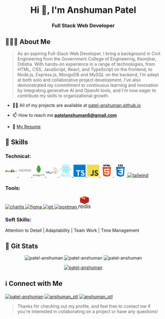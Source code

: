 <h1 align="center">Hi 👋, I'm Anshuman Patel</h1>
<h3 align="center">Full Stack Web Developer</h3>


## 👨🏻‍💼 About Me
> As an aspiring Full-Stack Web Developer, I bring a background in Civil Engineering from the Government College of Engineering, Keonjhar, Odisha. With hands-on experience in a range of technologies, from HTML, CSS, JavaScript, React, and TypeScript on the frontend, to Node.js, Express.js, MongoDB and MySQL on the backend, I'm adept at both solo and collaborative project development. I've also demonstrated my commitment to continuous learning and innovation by integrating generative AI and OpenAI tools, and I'm now eager to contribute my skills to organizational growth.

- 👨‍💻 All of my projects are available at [patel-anshuman.github.io](patel-anshuman.github.io)

- 📫 How to reach me **patelanshuman6@gmail.com**

- 📄 [My Resume](https://drive.google.com/file/d/1klkZIhWPlNhSPiF2gR4YOyKMtD48l8uq/view?usp=sharing)

  
## 🧠 Skills  
### Technical:  
<p align="left"> 
  <a href="https://nodejs.org" target="_blank" rel="noreferrer"> <img src="https://raw.githubusercontent.com/devicons/devicon/master/icons/nodejs/nodejs-original-wordmark.svg" alt="nodejs" width="40" height="40"/> </a> 
  <a href="https://expressjs.com" target="_blank" rel="noreferrer"> <img src="https://raw.githubusercontent.com/devicons/devicon/master/icons/express/express-original-wordmark.svg" alt="express" width="40" height="40"/> </a> 
  <a href="https://www.mongodb.com/" target="_blank" rel="noreferrer"> <img src="https://raw.githubusercontent.com/devicons/devicon/master/icons/mongodb/mongodb-original-wordmark.svg" alt="mongodb" width="40" height="40"/> </a>  
  <a href="https://www.mysql.com/" target="_blank" rel="noreferrer"> <img src="https://raw.githubusercontent.com/devicons/devicon/master/icons/mysql/mysql-original-wordmark.svg" alt="mysql" width="40" height="40"/> </a> 
  <a href="https://reactjs.org/" target="_blank" rel="noreferrer"> <img src="https://raw.githubusercontent.com/devicons/devicon/master/icons/react/react-original-wordmark.svg" alt="react" width="40" height="40"/> </a>
  <a href="https://www.typescriptlang.org/" target="_blank" rel="noreferrer"> <img src="https://raw.githubusercontent.com/devicons/devicon/master/icons/typescript/typescript-original.svg" alt="typescript" width="40" height="40"/> </a> 
  <a href="https://developer.mozilla.org/en-US/docs/Web/JavaScript" target="_blank" rel="noreferrer"> <img src="https://raw.githubusercontent.com/devicons/devicon/master/icons/javascript/javascript-original.svg" alt="javascript" width="40" height="40"/> </a> 
  <a href="https://www.w3.org/html/" target="_blank" rel="noreferrer"> <img src="https://raw.githubusercontent.com/devicons/devicon/master/icons/html5/html5-original-wordmark.svg" alt="html5" width="40" height="40"/> </a> 
  <a href="https://www.w3schools.com/css/" target="_blank" rel="noreferrer"> <img src="https://raw.githubusercontent.com/devicons/devicon/master/icons/css3/css3-original-wordmark.svg" alt="css3" width="40" height="40"/> </a>  
  <a href="https://tailwindcss.com/" target="_blank" rel="noreferrer"> <img src="https://www.vectorlogo.zone/logos/tailwindcss/tailwindcss-icon.svg" alt="tailwind" width="40" height="40"/> </a>
</p>

### Tools:
<p align="left"> 
   <a href="https://www.chartjs.org" target="_blank" rel="noreferrer"> <img src="https://www.chartjs.org/media/logo-title.svg" alt="chartjs" width="40" height="40"/> </a>   
  <a href="https://www.figma.com/" target="_blank" rel="noreferrer"> <img src="https://www.vectorlogo.zone/logos/figma/figma-icon.svg" alt="figma" width="40" height="40"/> </a> 
  <a href="https://git-scm.com/" target="_blank" rel="noreferrer"> <img src="https://www.vectorlogo.zone/logos/git-scm/git-scm-icon.svg" alt="git" width="40" height="40"/> </a>    
  <a href="https://postman.com" target="_blank" rel="noreferrer"> <img src="https://www.vectorlogo.zone/logos/getpostman/getpostman-icon.svg" alt="postman" width="40" height="40"/> </a>  
  <a href="https://redis.io" target="_blank" rel="noreferrer"> <img src="https://raw.githubusercontent.com/devicons/devicon/master/icons/redis/redis-original-wordmark.svg" alt="redis" width="40" height="40"/> </a> 
</p>

### Soft Skills:
Attention to Detail | Adaptability | Team Work | Time Management

## 🧠 Git Stats  
  
<div align="center">
  <img src="https://github-readme-stats.vercel.app/api/top-langs?username=patel-anshuman&show_icons=true&locale=en&layout=compact" alt="patel-anshuman" style="height: 140px;" />

  <img src="https://github-readme-stats.vercel.app/api?username=patel-anshuman&show_icons=true&locale=en" alt="patel-anshuman" style="height: 140px;" />

  <img src="https://github-readme-streak-stats.herokuapp.com/?user=patel-anshuman" alt="patel-anshuman" style="height: 140px;" />

  <p><a href="https://github.com/ryo-ma/github-profile-trophy"><img src="https://github-profile-trophy.vercel.app/?username=patel-anshuman&title=Commits,Issues,PullRequest,Repositories,Stars,Followers&margin-w=15&margin-h=15" alt="patel-anshuman" /></a></p>
</div>

## ℹ️ Connect with Me   
  
<p align="left">
 <a href="https://linkedin.com/in/patel-anshuman" target="blank"><img align="center" src="https://img.shields.io/badge/LinkedIn-blue?logo=linkedin&logoColor=white" alt="patel-anshuman" height="20" /></a>
 <a href="https://www.behance.net/anshuman_ptl" target="blank"><img align="center" src="https://img.shields.io/badge/Behance-white?logo=behance&logoColor=blue" alt="anshuman_ptl" height="20" /></a>
  <a href="https://www.twitter.com/anshuman_ptl" target="blank"><img align="center" src="https://img.shields.io/badge/Twitter-blue?logo=twitter&logoColor=white" alt="anshuman_ptl" height="20" /></a>
</p> 



> Thanks for checking out my profile, and feel free to contact me if you're interested in collaborating on a project or have any questions!




